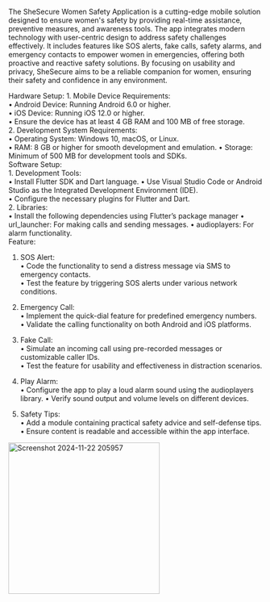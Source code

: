 The SheSecure Women Safety Application is a cutting-edge mobile solution designed to ensure women's safety by providing real-time assistance, preventive measures, and awareness tools. The app integrates modern technology with user-centric design to address safety challenges effectively. It includes features like SOS alerts, fake calls, safety alarms, and emergency contacts to empower women in emergencies, offering both proactive and reactive safety solutions. By focusing on usability and privacy, SheSecure aims to be a reliable companion for women, ensuring their safety and confidence in any environment.

Hardware Setup:
          1. Mobile Device Requirements:  
          •	Android Device: Running Android 6.0 or higher.  
          •	iOS Device: Running iOS 12.0 or higher.  
          •	Ensure the device has at least 4 GB RAM and 100 MB of free storage.  
          2. Development System Requirements:  
          •	Operating System: Windows 10, macOS, or Linux.  
          •	RAM: 8 GB or higher for smooth development and emulation.
          •	Storage: Minimum of 500 MB for development tools and SDKs.  
Software Setup:	  
          1. Development Tools:  
          •	Install Flutter SDK and Dart language.
          •	Use Visual Studio Code or Android Studio as the Integrated Development Environment (IDE).  
          •	Configure the necessary plugins for Flutter and Dart.  
          2. Libraries:  
          •	Install the following dependencies using Flutter’s package manager
          •	url_launcher: For making calls and sending messages. 
          •	audioplayers: For alarm functionality.   
Feature:
1. SOS Alert:  
        •	Code the functionality to send a distress message  via SMS to emergency contacts.  
        •	Test the feature by triggering SOS alerts under various network conditions.  

2. Emergency Call:  
        •	Implement the quick-dial feature for predefined emergency numbers.  
        •	Validate the calling functionality on both Android and iOS platforms.  

 3. Fake Call:  
        •	Simulate an incoming call using pre-recorded messages or customizable caller IDs.  
        •	Test the feature for usability and effectiveness in distraction scenarios.

4. Play Alarm:  
        •	Configure the app to play a loud alarm sound using the audioplayers library. 
        •	Verify sound output and volume levels on different devices.
5. Safety Tips:  
        •	Add a module containing practical safety advice and self-defense tips.  
        •	Ensure content is readable and accessible within the app interface.
<img src="https://github.com/user-attachments/assets/710b77dd-ca9b-4241-a9b5-0e1b51568e92" alt="Screenshot 2024-11-22 205957" width="300">


